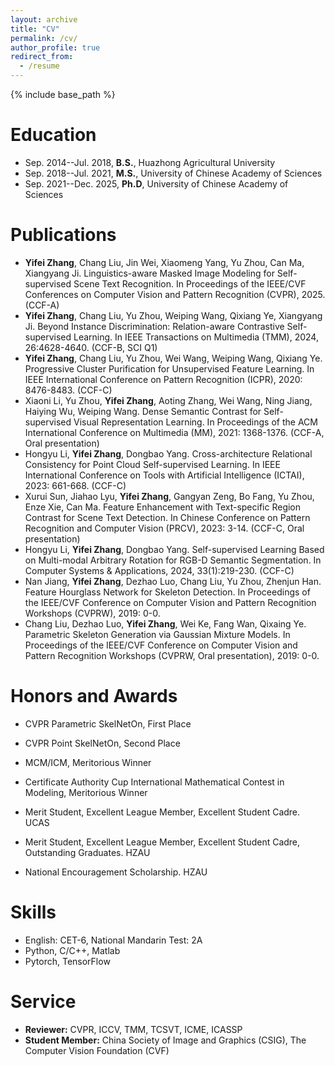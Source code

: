 ```yaml
---
layout: archive
title: "CV"
permalink: /cv/
author_profile: true
redirect_from:
  - /resume
---
```


{% include base_path %}

Education
======
* Sep. 2014--Jul. 2018, <strong>B.S.</strong>, Huazhong Agricultural University 
* Sep. 2018--Jul. 2021, <strong>M.S.</strong>, University of Chinese Academy of Sciences  
* Sep. 2021--Dec. 2025, <strong>Ph.D</strong>, University of Chinese Academy of Sciences

Publications
======
* **Yifei Zhang**, Chang Liu, Jin Wei, Xiaomeng Yang, Yu Zhou, Can Ma, Xiangyang Ji. Linguistics-aware Masked Image Modeling for Self-supervised Scene Text Recognition. In Proceedings of the IEEE/CVF Conferences on Computer Vision and Pattern Recognition (CVPR), 2025. (CCF-A)
* **Yifei Zhang**, Chang Liu, Yu Zhou, Weiping Wang, Qixiang Ye, Xiangyang Ji. Beyond Instance Discrimination: Relation-aware Contrastive Self-supervised Learning. In IEEE Transactions on Multimedia (TMM), 2024, 26:4628-4640. (CCF-B, SCI Q1)
* **Yifei Zhang**, Chang Liu, Yu Zhou, Wei Wang, Weiping Wang, Qixiang Ye. Progressive Cluster Purification for Unsupervised Feature Learning. In IEEE International Conference on Pattern Recognition (ICPR), 2020: 8476-8483. (CCF-C)
* Xiaoni Li, Yu Zhou, **Yifei Zhang**, Aoting Zhang, Wei Wang, Ning Jiang, Haiying Wu, Weiping Wang. Dense Semantic Contrast for Self-supervised Visual Representation Learning. In Proceedings of the ACM International Conference on Multimedia (MM), 2021: 1368-1376. (CCF-A, Oral presentation)
* Hongyu Li, **Yifei Zhang**, Dongbao Yang. Cross-architecture Relational Consistency for Point Cloud Self-supervised Learning. In IEEE International Conference on Tools with Artificial Intelligence (ICTAI), 2023: 661-668. (CCF-C)
* Xurui Sun, Jiahao Lyu, **Yifei Zhang**, Gangyan Zeng, Bo Fang, Yu Zhou, Enze Xie, Can Ma. Feature Enhancement with Text-specific Region Contrast for Scene Text Detection. In Chinese Conference on Pattern Recognition and Computer Vision (PRCV), 2023: 3-14. (CCF-C, Oral presentation)
* Hongyu Li, **Yifei Zhang**, Dongbao Yang. Self-supervised Learning Based on Multi-modal Arbitrary Rotation for RGB-D Semantic Segmentation. In Computer Systems & Applications, 2024, 33(1):219-230. (CCF-C)
* Nan Jiang, **Yifei Zhang**, Dezhao Luo, Chang Liu, Yu Zhou, Zhenjun Han. Feature Hourglass Network for Skeleton Detection. In Proceedings of the IEEE/CVF Conference on Computer Vision and Pattern Recognition Workshops (CVPRW), 2019: 0-0.
* Chang Liu, Dezhao Luo, **Yifei Zhang**, Wei Ke, Fang Wan, Qixaing Ye. Parametric Skeleton Generation via Gaussian Mixture Models. In Proceedings of the IEEE/CVF Conference on Computer Vision and Pattern Recognition Workshops (CVPRW, Oral presentation), 2019: 0-0.

Honors and Awards
======
* CVPR Parametric SkelNetOn, First Place
* CVPR Point SkelNetOn, Second Place
* MCM/ICM, Meritorious Winner
* Certificate Authority Cup International Mathematical Contest in Modeling, Meritorious Winner

  
* Merit Student, Excellent League Member, Excellent Student Cadre. UCAS
* Merit Student, Excellent League Member, Excellent Student Cadre, Outstanding Graduates. HZAU
* National Encouragement Scholarship. HZAU
  
Skills
======
* English: CET-6, National Mandarin Test: 2A
* Python, C/C++, Matlab
* Pytorch, TensorFlow
  
  
Service
======
* <strong>Reviewer:</strong> CVPR, ICCV, TMM, TCSVT, ICME, ICASSP
* <strong>Student Member:</strong>  China Society of Image and Graphics (CSIG), The Computer Vision Foundation (CVF)
